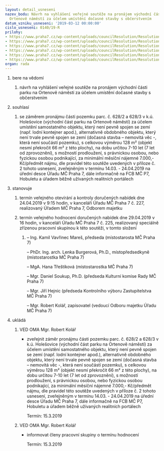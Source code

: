 ```yaml
---
layout: detail_usneseni
nazev_bodu: Návrh na vyhlášení veřejné soutěže na pronájem východní části parku na
  Ortenově náměstí za účelem umístění dočasné stavby s občerstvením
datum_vzniku_usneseni: '2019-03-12 00:00:00'
cislo_usneseni: 0140/19-R
prilohy:
- https://www.praha7.cz/wp-content/uploads/councilResolution/Resolutions/30677/export/01_zamer_obcerstveni_ortenak~436466.docx
- https://www.praha7.cz/wp-content/uploads/councilResolution/Resolutions/30677/export/02_zamer_obcerstveni_ortenak~436465.pdf
- https://www.praha7.cz/wp-content/uploads/councilResolution/Resolutions/30677/export/03_zamer_obcerstveni_ortenak~436464.pdf
- https://www.praha7.cz/wp-content/uploads/councilResolution/Resolutions/30677/export/04_zamer_obcerstveni_ortenak~436463.pdf
- https://www.praha7.cz/wp-content/uploads/councilResolution/Resolutions/30677/export/05_zamer_obcerstveni_ortenak~436462.pdf
- https://www.praha7.cz/wp-content/uploads/councilResolution/Resolutions/30677/export/export~436742.pdf
organ: rada
---
```

<ol id="urzList" class="urzList_view"><li class="urzClass1" id=""><span name="1">bere na vědomí</span><ol class="urzOlClass decimal "><li class="urzClass2" id="" style="text-align: left;"><span><p>návrh na vyhlášení veřejné soutěže na pronájem východní části parku na Ortenově náměstí za účelem umístění dočasné stavby s občerstvením</p></span></li></ol></li><li class="urzClass1" id=""><span name="26">souhlasí</span><ol class="urzOlClass decimal "><li class="urzClass2" id="" style="text-align: left;"><span><p>se záměrem pronájmu části pozemku parc. č. 628/2 a 628/3 v k.ú. Holešovice (východní část parku na Ortenově náměstí) za účelem umístění samostatného objektu, který není pevně spojen se zemí (např. lodní kontejner apod.), alternativně obdobného objektu, který není trvale pevně spojen se zemí (dočasná stavba – nemovitá věc -, která není součástí pozemku), s celkovou výměrou 128 m² (objekt nesmí překročit 66 m² z této plochy), na dobu určitou 7-10 let (7 let od zprovoznění), s možností prodloužení, s právnickou osobou, nebo fyzickou osobou podnikající, za minimální měsíční nájemné 7.000,- Kč/předmět nájmu, dle pravidel této soutěže uvedených v příloze č. 2 tohoto usnesení, zveřejněným v termínu 14.03. - 24.04.2019 na úřední desce Úřadu MČ Praha 7, dále informačně na FCB MČ P7, Hobuletu a úřadem běžně užívaných realitních portálech<br></p></span></li></ol></li><li class="urzClass1" id=""><span name="77">stanovuje</span><ol class="urzOlClass decimal "><li class="urzClass2" id="" style="text-align: left;"><span><p>termín veřejného otevírání a kontroly doručených nabídek dne 24.04.2019 v 9:15 hodin, v kanceláři Úřadu MČ Praha 7 č. 227, realizovaný Úřadem MČ Praha 7, Odborem majetku<br></p></span></li><li class="urzClass2" id="" style="text-align: left;"><span><p>termín veřejného hodnocení doručených nabídek dne 29.04.2019 v 16 hodin, v kanceláři Úřadu MČ Praha 7 č. 225, realizovaný speciálně zřízenou pracovní skupinou k této soutěži, v tomto složení<br></p></span><ol class="urzUlClass"><li class="urzClass3" id="" style="text-align: left;"><span><p>– Ing. Kamil Vavřinec Mareš, předseda (místostarosta MČ Praha 7)<br></p><p>– PhDr. Ing. arch. Lenka Burgerová, Ph.D., místopředsedkyně (místostarostka MČ Praha 7)</p><p>– MgA. Hana Třeštíková (místostarostka MČ Praha 7)<br></p><p>– Mgr. Daniel Soukup, Ph.D. (předseda Kulturní komise Rady MČ Praha 7)<br></p><p>– Mgr. Jiří Hejnic (předseda Kontrolního výboru Zastupitelstva MČ Praha 7)<br></p><p>– Mgr. Robert Kolář, zapisovatel (vedoucí Odboru majetku Úřadu MČ Praha 7)<br></p></span></li></ol></li></ol></li><li class="urzClass1" id="urzUkoly"><span name="1">ukládá</span><ol class="urzOlClass"><li class="urzClass2"><span><p>VED OMA Mgr. Robert Kolář</p></span><ul class="urzUlClass"><li class="urzClass3"><span><p>zveřejnit záměr pronájmu části pozemku parc. č. 628/2 a 628/3 v k.ú. Holešovice (východní část parku na Ortenově náměstí) za účelem umístění samostatného objektu, který není pevně spojen se zemí (např. lodní kontejner apod.), alternativně obdobného objektu, který není trvale pevně spojen se zemí (dočasná stavba – nemovitá věc -, která není součástí pozemku), s celkovou výměrou 128 m² (objekt nesmí překročit 66 m² z této plochy), na dobu určitou 7-10 let (7 let od zprovoznění), s možností prodloužení, s právnickou osobou, nebo fyzickou osobou podnikající, za minimální měsíční nájemné 7.000,- Kč/předmět nájmu, dle pravidel této soutěže uvedených v příloze č. 2 tohoto usnesení, zveřejněným v termínu 14.03. - 24.04.2019 na úřední desce Úřadu MČ Praha 7, dále informačně na FCB MČ P7, Hobuletu a úřadem běžně užívaných realitních portálech</p></span><span class="urzUkolTermin">  Termín:&nbsp;15.3.2019</span></li></ul></li><li class="urzClass2"><span><p>VED OMA Mgr. Robert Kolář</p></span><ul class="urzUlClass"><li class="urzClass3"><span><p>informovat členy pracovní skupiny o termínu hodnocení</p></span><span class="urzUkolTermin">  Termín:&nbsp;15.3.2019</span></li></ul></li></ol></li></ol>